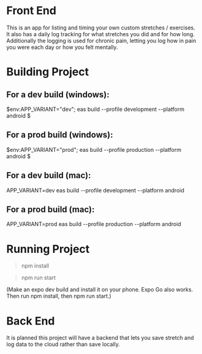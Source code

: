 # Front End
This is an app for listing and timing your own custom stretches / exercises. It also has a daily log tracking for what stretches you did and for how long.
Additionally the logging is used for chronic pain, letting you log how in pain you were each day or how you felt mentally.

# Building Project

## For a dev build (windows):
$env:APP_VARIANT="dev"; eas build --profile development --platform android
$

## For a prod build (windows):
$env:APP_VARIANT="prod"; eas build --profile production --platform android
$

## For a dev build (mac):
APP_VARIANT=dev eas build --profile development --platform android

## For a prod build (mac):
APP_VARIANT=prod eas build --profile production --platform android

# Running Project
> npm install

> npm run start


(Make an expo dev build and install it on your phone. Expo Go also works. Then run npm install, then npm run start.)



# Back End
It is planned this project will have a backend that lets you save stretch and log data to the cloud rather than save locally.
